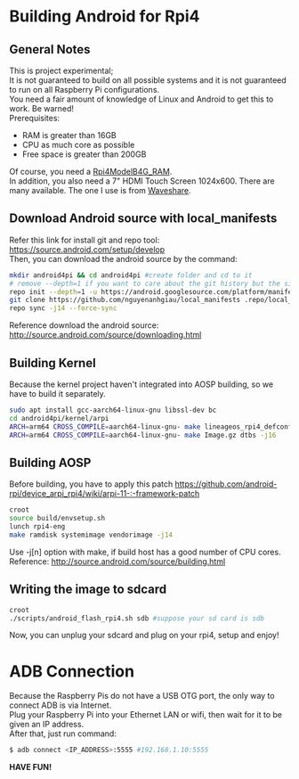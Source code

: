# Building Android for Rpi4
## General Notes
This is project experimental;<br>
It is not guaranteed to build on all possible systems and it is not guaranteed to run on all Raspberry Pi configurations.<br>
You need a fair amount of knowledge of Linux and Android to get this to work. Be warned!<br>
Prerequisites:<br>
- RAM is greater than 16GB
- CPU as much core as possible
- Free space is greater than 200GB

Of course, you need a [Rpi4ModelB4G_RAM](https://hshop.vn/products/may-tinh-raspberry-pi-4-model-b-made-in-uk).<br>
In addition, you also need a 7" HDMI Touch Screen 1024x600. There are many available. The one I use is from [Waveshare](https://hshop.vn/products/man-hinh-7-inch-hdmi-lcd-h-cam-ung-dien-dung-waveshare-co-vo-bao-ve).
## Download Android source with local_manifests
Refer this link for install git and repo tool: https://source.android.com/setup/develop<br>
Then, you can download the android source by the command:

```bash
mkdir android4pi && cd android4pi #create folder and cd to it
# remove --depth=1 if you want to care about the git history but the size of the download will increase
repo init --depth=1 -u https://android.googlesource.com/platform/manifest -b android-11.0.0_r37
git clone https://github.com/nguyenanhgiau/local_manifests .repo/local_manifests -b rpi4-a11-telephony
repo sync -j14 --force-sync
 ```
Reference download the android source: http://source.android.com/source/downloading.html<br>

## Building Kernel

Because the kernel project haven't integrated into AOSP building, so we have to build it separately.
```bash
sudo apt install gcc-aarch64-linux-gnu libssl-dev bc
cd android4pi/kernel/arpi
ARCH=arm64 CROSS_COMPILE=aarch64-linux-gnu- make lineageos_rpi4_defconfig
ARCH=arm64 CROSS_COMPILE=aarch64-linux-gnu- make Image.gz dtbs -j16
```
## Building AOSP

Before building, you have to apply this patch https://github.com/android-rpi/device_arpi_rpi4/wiki/arpi-11-:-framework-patch
```bash
croot
source build/envsetup.sh
lunch rpi4-eng
make ramdisk systemimage vendorimage -j14
```
Use -j[n] option with make, if build host has a good number of CPU cores.<br>
Reference: http://source.android.com/source/building.html
## Writing the image to sdcard

```bash
croot
./scripts/android_flash_rpi4.sh sdb #suppose your sd card is sdb
```

Now, you can unplug your sdcard and plug on your rpi4, setup and enjoy!<br>

# ADB Connection
Because the Raspberry Pis do not have a USB OTG port, the only way to connect ADB is via Internet.<br>
Plug your Raspberry Pi into your Ethernet LAN or wifi, then wait for it to be given an IP address.<br>
After that, just run command:<br>
```bash
$ adb connect <IP_ADDRESS>:5555 #192.168.1.10:5555
```

**HAVE FUN!**
